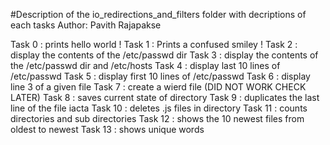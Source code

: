 #Description of the io_redirections_and_filters folder with decriptions of each tasks 
Author:  Pavith Rajapakse

Task 0 : prints hello world !
Task 1 : Prints a confused smiley !
Task 2 : display the contents of the /etc/passwd dir
Task 3 : display the contents of the /etc/passwd dir and /etc/hosts
Task 4 : display last 10 lines of  /etc/passwd
Task 5 : display first 10 lines of  /etc/passwd
Task 6 : display line 3 of a given file
Task 7 : create a wierd file (DID NOT WORK CHECK LATER)
Task 8 : saves current state of directory
Task 9 : duplicates the last line of the file iacta
Task 10 : deletes .js files in directory
Task 11 : counts directories and sub directories
Task 12 : shows the 10 newest files from oldest to newest
Task 13 : shows unique words






















